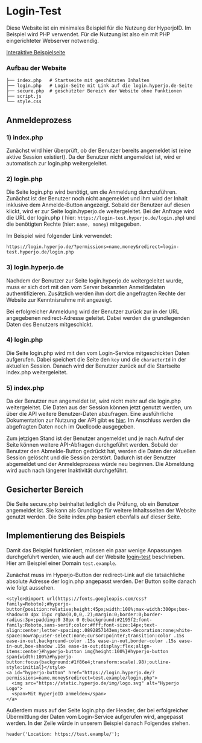 # Login-Test

Diese Website ist ein minimales Beispiel für die Nutzung der HyperjoID. Im Beispiel wird PHP verwendet. Für die Nutzung ist also ein mit PHP eingerichteter
Webserver notwendig.

[Interaktive Beispielseite](https://login-test.hyperjo.de)

### Aufbau der Website

```
├── index.php   # Startseite mit geschützten Inhalten
├── login.php   # Login-Seite mit Link auf die login.hyperjo.de-Seite
├── secure.php  # geschützter Bereich der Website ohne Funktionen
├── script.js
└── style.css
```

## Anmeldeprozess

### 1) index.php

Zunächst wird hier überprüft, ob der Benutzer bereits angemeldet ist (eine aktive Session existiert). Da der Benutzer nicht angemeldet ist, wird er automatisch
zur login.php weitergeleitet.

### 2) login.php

Die Seite login.php wird benötigt, um die Anmeldung durchzuführen. Zunächst ist der Benutzer noch nicht angemeldet und ihm wird der Inhalt inklusive dem
Anmelde-Button angezeigt. Sobald der Benutzer auf diesen klickt, wird er zur Seite login.hyperjo.de weitergeleitet. Bei der Anfrage wird die URL der login.php (
hier: `https://login-test.hyperjo.de/login.php`) und die benötigten Rechte (hier: `name, money`) mitgegeben.

Im Beispiel wird folgender Link verwendet:

`https://login.hyperjo.de/?permissions=name,money&redirect=login-test.hyperjo.de/login.php`

### 3) login.hyperjo.de

Nachdem der Benutzer zur Seite login.hyperjo.de weitergeleitet wurde, muss er sich dort mit den vom Server bekannten Anmeldedaten authentifizieren. Zusätzlich
werden ihm dort die angefragten Rechte der Website zur Kenntnisnahme mit angezeigt.

Bei erfolgreicher Anmeldung wird der Benutzer zurück zur in der URL angegebenen redirect-Adresse geleitet. Dabei werden die grundlegenden Daten des Benutzers
mitgeschickt.

### 4) login.php

Die Seite login.php wird mit den vom Login-Service mitgeschickten Daten aufgerufen. Dabei speichert die Seite den `key` und die `characterId` in der aktuellen
Session. Danach wird der Benutzer zurück auf die Startseite index.php weitergeleitet.

### 5) index.php

Da der Benutzer nun angemeldet ist, wird nicht mehr auf die login.php weitergeleitet. Die Daten aus der Session können jetzt genutzt werden, um über die API
weitere Benutzer-Daten abzufragen. Eine ausführliche Dokumentation zur Nutzung der API gibt
es [hier](https://github.com/Hyperjo/Dokumentation/blob/main/README.md). Im Anschluss werden die abgefragten Daten noch im Quellcode ausgegeben.

Zum jetzigen Stand ist der Benutzer angemeldet und je nach Aufruf der Seite können weitere API-Abfragen durchgeführt werden. Sobald der Benutzer den
Abmelde-Button gedrückt hat, werden die Daten der aktuellen Session gelöscht und die Session zerstört. Dadurch ist der Benutzer abgemeldet und der
Anmeldeprozess würde neu beginnen. Die Abmeldung wird auch nach längerer Inaktivität durchgeführt.

## Gesicherter Bereich

Die Seite secure.php beinhaltet lediglich die Prüfung, ob ein Benutzer angemeldet ist. Sie kann als Grundlage für weitere Inhaltsseiten der Website genutzt
werden. Die Seite index.php basiert ebenfalls auf dieser Seite.

## Implementierung des Beispiels

Damit das Beispiel funktioniert, müssen ein paar wenige Anpassungen durchgeführt werden, wie auch auf der Website [login-test](https://login-test.hyperjo.de)
beschrieben. Hier am Beispiel einer Domain `test.example`.

Zunächst muss im Hyperjo-Button der redirect-Link auf die tatsächliche absolute Adresse der login.php angepasst werden. Der Button sollte danach wie folgt
aussehen.

```
<style>@import url(https://fonts.googleapis.com/css?family=Roboto);#hyperjo-button{position:relative;height:45px;width:100%;max-width:300px;box-shadow:0 4px 15px rgba(0,0,0,.2);margin:0;border:0;border-radius:3px;padding:0 30px 0 0;background:#2195f2;font-family:Roboto,sans-serif;color:#fff;font-size:14px;text-align:center;letter-spacing:.0892857143em;text-decoration:none;white-space:nowrap;user-select:none;cursor:pointer;transition:color .15s ease-in-out,background-color .15s ease-in-out,border-color .15s ease-in-out,box-shadow .15s ease-in-out;display:flex;align-items:center}#hyperjo-button img{height:100%}#hyperjo-button span{width:100%}#hyperjo-button:focus{background:#1f86e4;transform:scale(.98);outline-style:initial}</style>
<a id="hyperjo-button" href="https://login.hyperjo.de/?permissions=name,money&redirect=test.example/login.php">
  <img src="https://static.hyperjo.de/img/logo.svg" alt="Hyperjo Logo">
  <span>Mit HyperjoID anmelden</span>
</a>
```

Außerdem muss auf der Seite login.php der Header, der bei erfolgreicher Übermittlung der Daten vom Login-Service aufgerufen wird, angepasst werden. In der Zeile
würde in unserem Beispiel danach Folgendes stehen.

```
header('Location: https://test.example/');
```
